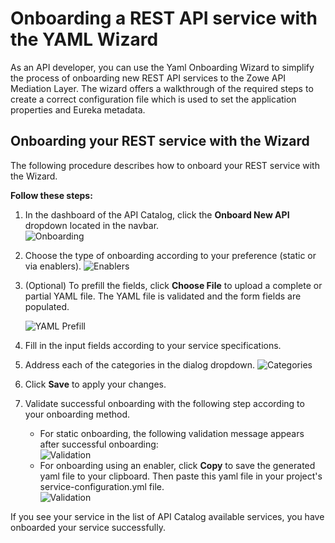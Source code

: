 # Onboarding a REST API service with the YAML Wizard

As an API developer, you can use the Yaml Onboarding Wizard to simplify the process of onboarding new REST API services to the Zowe API Mediation Layer. The wizard offers a walkthrough of the required steps to create a correct configuration file which is used to set the application properties and Eureka metadata.

## Onboarding your REST service with the Wizard

The following procedure describes how to onboard your REST service with the Wizard.

**Follow these steps:**

1. In the dashboard of the API Catalog, click the **Onboard New API** dropdown located in the navbar.  
   ![Onboarding](pathname:///v2.4.x/images/api-mediation/wizard-onboard-button.png)
2. Choose the type of onboarding according to your preference (static or via enablers).
   ![Enablers](pathname:///v2.4.x/images/api-mediation/wizard-enablers.png)
3. (Optional) To prefill the fields, click **Choose File** to upload a complete or partial YAML file. The YAML file is validated and the form fields are populated.

   ![YAML Prefill](pathname:///v2.4.x/images/api-mediation/wizard-yaml-prefill.png)  
4. Fill in the input fields according to your service specifications.
5. Address each of the categories in the dialog dropdown. 
   ![Categories](pathname:///v2.4.x/images/api-mediation/wizard-categories.png)
6. Click **Save** to apply your changes.
7. Validate successful onboarding with the following step according to your onboarding method.
   * For static onboarding, the following validation message appears after successful onboarding:  
   ![Validation](pathname:///v2.4.x/images/api-mediation/wizard-validation.png)  
   * For onboarding using an enabler, click **Copy** to save the generated yaml file to your clipboard. Then paste this yaml file in your project's service-configuration.yml file.   
   ![Validation](pathname:///v2.4.x/images/api-mediation/wizard-save-button.png)  
   
If you see your service in the list of API Catalog available services, you have onboarded your service successfully.
